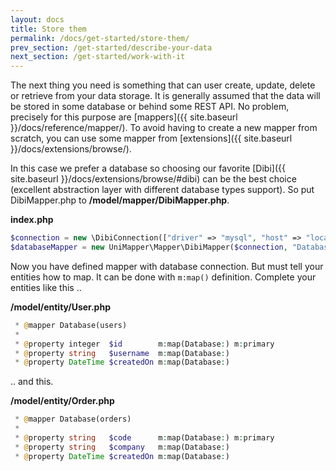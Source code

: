 ```yaml
---
layout: docs
title: Store them
permalink: /docs/get-started/store-them/
prev_section: /get-started/describe-your-data
next_section: /get-started/work-with-it
---
```


The next thing you need is something that can user create, update, delete or retrieve from your data storage. It is generally assumed that the data will be stored in some database or behind some REST API. No problem, precisely for this purpose are [mappers]({{ site.baseurl }}/docs/reference/mapper/). To avoid having to create a new mapper from scratch, you can use some mapper from [extensions]({{ site.baseurl }}/docs/extensions/browse/).

In this case we prefer a database so choosing our favorite [Dibi]({{ site.baseurl }}/docs/extensions/browse/#dibi) can be the best choice (excellent abstraction layer with different database types support). So put DibiMapper.php to **/model/mapper/DibiMapper.php**.

**index.php**

~~~ php
$connection = new \DibiConnection(["driver" => "mysql", "host" => "localhost", "db" => "mydb"]);
$databaseMapper = new UniMapper\Mapper\DibiMapper($connection, "Database");
~~~

Now you have defined mapper with database connection. But must tell your entities how to map. It can be done with `m:map()` definition. Complete your entities like this ..

**/model/entity/User.php**

~~~ php
 * @mapper Database(users)
 *
 * @property integer  $id        m:map(Database:) m:primary
 * @property string   $username  m:map(Database:)
 * @property DateTime $createdOn m:map(Database:)
~~~

.. and this.

**/model/entity/Order.php**

~~~ php
 * @mapper Database(orders)
 *
 * @property string   $code      m:map(Database:) m:primary
 * @property string   $company   m:map(Database:)
 * @property DateTime $createdOn m:map(Database:)
~~~